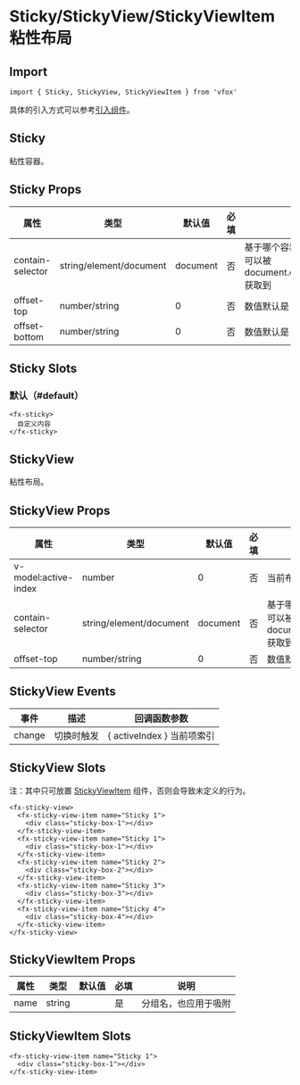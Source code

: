 # Sticky/StickyView/StickyViewItem 粘性布局

## Import

```
import { Sticky, StickyView, StickyViewItem } from 'vfox'
```

具体的引入方式可以参考[引入组件](../guide/import.md)。

## Sticky

粘性容器。

## Sticky Props

| 属性             | 类型                    | 默认值   | 必填 | 说明                                                                            |
| ---------------- | ----------------------- | -------- | ---- | ------------------------------------------------------------------------------- |
| contain-selector | string/element/document | document | 否   | 基于哪个容器，如果是 string，则为可以被 document.querySelector(selector) 获取到 |
| offset-top       | number/string           | 0        | 否   | 数值默认是 px，也支持 vw/vh                                                     |
| offset-bottom    | number/string           | 0        | 否   | 数值默认是 px，也支持 vw/vh                                                     |

## Sticky Slots

### 默认（#default）

```
<fx-sticky>
  自定义内容
</fx-sticky>
```

## StickyView

粘性布局。

## StickyView Props

| 属性                 | 类型                    | 默认值   | 必填 | 说明                                                                            |
| -------------------- | ----------------------- | -------- | ---- | ------------------------------------------------------------------------------- |
| v-model:active-index | number                  | 0        | 否   | 当前布局中展现的子项 index                                                      |
| contain-selector     | string/element/document | document | 否   | 基于哪个容器，如果是 string，则为可以被 document.querySelector(selector) 获取到 |
| offset-top           | number/string           | 0        | 否   | 数值默认是 px，也支持 vw/vh                                                     |

## StickyView Events

| 事件   | 描述       | 回调函数参数               |
| ------ | ---------- | -------------------------- |
| change | 切换时触发 | { activeIndex } 当前项索引 |

## StickyView Slots

注：其中只可放置 [StickyViewItem](./Sticky.md#stickyviewitem-props) 组件，否则会导致未定义的行为。

```
<fx-sticky-view>
  <fx-sticky-view-item name="Sticky 1">
    <div class="sticky-box-1"></div>
  </fx-sticky-view-item>
  <fx-sticky-view-item name="Sticky 1">
    <div class="sticky-box-1"></div>
  </fx-sticky-view-item>
  <fx-sticky-view-item name="Sticky 2">
    <div class="sticky-box-2"></div>
  </fx-sticky-view-item>
  <fx-sticky-view-item name="Sticky 3">
    <div class="sticky-box-3"></div>
  </fx-sticky-view-item>
  <fx-sticky-view-item name="Sticky 4">
    <div class="sticky-box-4"></div>
  </fx-sticky-view-item>
</fx-sticky-view>
```

## StickyViewItem Props

| 属性 | 类型   | 默认值 | 必填 | 说明                 |
| ---- | ------ | ------ | ---- | -------------------- |
| name | string |        | 是   | 分组名，也应用于吸附 |

## StickyViewItem Slots

```
<fx-sticky-view-item name="Sticky 1">
  <div class="sticky-box-1"></div>
</fx-sticky-view-item>
```
